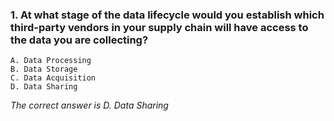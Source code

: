### 1. At what stage of the data lifecycle would you establish which third-party vendors in your supply chain will have access to the data you are collecting? 
    A. Data Processing
    B. Data Storage
    C. Data Acquisition
    D. Data Sharing

_The correct answer is D. Data Sharing_
